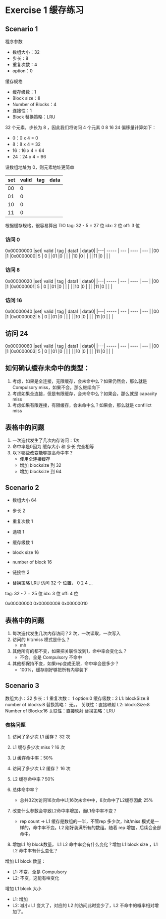 # Exercise 1 缓存练习

## Scenario 1
程序参数
* 数组大小：32
* 步长：8
* 重复次数：4
* option：0

缓存规格

* 缓存级数：1
* Block size：8
* Number of Blocks：4
* 连接性：1
* Block 替换策略：LRU

32 个元素，步长为 8 ，因此我们将访问 4 个元素 0 8 16 24
偏移量计算如下：
* 0：0 x 4 = 0
* 8：8 x 4 = 32
* 16：16 x 4 = 64
* 24：24 x 4 = 96

设数组地址为 0，则元素地址更简单

|set| valid | tag | data |
|---| ----- | --- | ---- |
|00 |0      |     |      |
|01 |0      |     |      |
|10 |0      |     |      |
|11 |0      |     |      |

根据缓存规格，很容易算出 TIO
tag: 32 - 5 = 27 位
idx: 2 位
off: 3 位

### 访问 0
0x00000000
|set| valid | tag | data1 | data0|
|---| ----- | --- | ---- | --- |
|00 |1      |0x0000000| 5 | 0  |
|01 |0      |     |      |
|10 |0      |     |      |
|11 |0      |     |      |
### 访问 8
0x00000020
|set| valid | tag | data1 | data0|
|---| ----- | --- | ---- | --- |
|00 |1      |0x0000001| 5 | 0  |
|01 |0      |      |   |      |
|10 |0      |     |      |
|11 |0      |     |      |

### 访问 16
0x00000040
|set| valid | tag | data1 | data0|
|---| ----- | --- | ---- | --- |
|00 |1      |0x0000002| 5 | 0  |
|01 |0      |      |   |      |
|10 |0      |     |      |
|11 |0      |     |      |

## 访问 24
0x00000060
|set| valid | tag | data1 | data0|
|---| ----- | --- | ---- | --- |
|00 |1      |0x0000003| 5 | 0  |
|01 |0      |      |   |      |
|10 |0      |     |      |
|11 |0      |     |      |

## 如何确认缓存未命中的类型：
1. 考虑，如果是全连接，无限缓存，会未命中么？如果仍然会，那么就是 Compulsory miss，如果不会，那么继续向下
2. 考虑如果全连接，但是有限缓存，会未命中么？如果会，那么就是 capacity miss
3. 考虑如果有限连接，有限缓存，会未命中么？如果会，那么就是 confilict miss


## 表格中的问题
1. 一次迭代发生了几次内存访问：1次
2. 命中率是0因为 缓存大小 和 步长 完全相等
3. 以下哪些改变能够提高命中率？
   * 使用全连接缓存
   * 增加 blocksize 到 32
   * 增加 blocksize 到 64

## Scenario 2

* 数组大小 64
* 步长 2
* 重复次数 1
* 选项 1

* 缓存级数 1
* block size 16
* number of block 16
* 链接性 2
* 替换策略 LRU
访问 32 个 位置， 0 2 4 ...

tag: 32 - 7 = 25 位
idx: 3 位
off: 4 位

0x00000000
0x00000008
0x00000010

## 表格中的问题

1. 每次迭代发生几次内存访问？2 次，一次读取，一次写入
2. 访问的 hit/miss 模式是什么？
   * mh
3. 其他所有的都不变，如果把关联性改到1，命中率会变化么？
   * 不会。全是 Compulsory 不命中
4. 其他都保持不变，如果rep变成无限，命中率会是多少？
   * 100%，缓存刚好够把所有内容装下

## Scenario 3
数组大小：32
步长：1
重复次数： 1
option:0
缓存级数：2
L1:
blockSize:8
number of blocks:8
替换策略： 无。。
关联性：直接映射
L2:
block:Size:8
Number of Blocks:16
关联性：直接映射
替换策略：LRU

### 表格问题

1. 访问了多少次 L1 缓存？ 32 次
2. L1 缓存多少次 miss ? 16 次
3. Li 缓存命中率：50%
4. 访问了多少次 L2 缓存？ 16 次
5. L2 缓存命中率？50%
6. 总体命中率？
   * 总共32次访问16次命中L1,16次未命中中，8次命中了L2缓存因此 25%
7. 改变什么参数会导致L2命中率增加，而L1命中率不变？
   * rep count -> L1 缓存是数组的一半，不管rep 多少次，hit/miss 模式是一样的，命中率不变。L2 刚好装满所有的数组。随着 rep 增加，后续会全部命中。

8. 增加L1 的 block数量， L1 L2 命中率会有什么变化？增加 L1 block size ，L1 L2 命中率有什么变化？

增加 L1 block 数量：

* L1: 不变，全是 Compulsory 
* L2: 不变，这能有啥变化

增加 L1 block 大小

* L1: 增加
* L2: 减小: L1 变大了，对应的 L2 的访问此时变少了，L2 不命中的概率相对增加了。